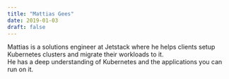 ```yaml
---
title: "Mattias Gees"
date: 2019-01-03
draft: false
---
```


Mattias is a solutions engineer at Jetstack where he helps clients setup Kubernetes clusters and migrate their workloads to it.  
He has a deep understanding of Kubernetes and the applications you can run on it.  

